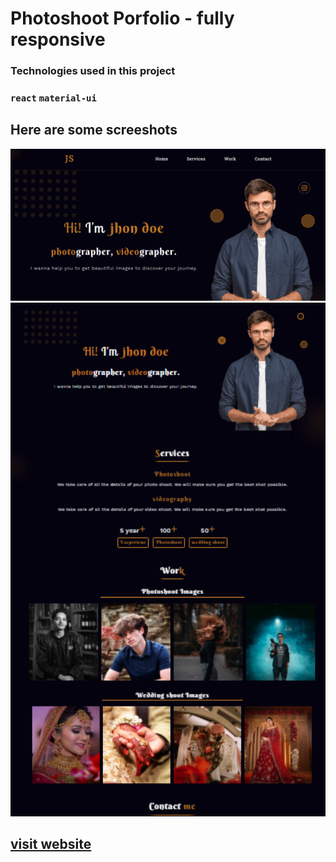 # Photoshoot Porfolio - fully responsive

###  Technologies used in this project

### `react` `material-ui`

## Here are some screeshots

<img src='./src/assets/images/Readme/photoshoot1.png' width="700px"/>
<img src='./src/assets/images/Readme/photoshoot2.png' width="700px"/>

## [visit website](https://facebook.github.io/create-react-app/docs/running-tests)